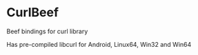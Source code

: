 # CurlBeef
 Beef bindings for curl library

Has pre-compiled libcurl for Android, Linux64, Win32 and Win64
